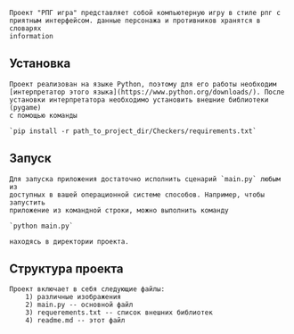 	Проект "РПГ игра" представляет собой компьютерную игру в стиле рпг с 
    приятным интерфейсом. данные персонажа и противников хранятся в словарях 
    information

## Установка

	Проект реализован на языке Python, поэтому для его работы необходим 
	[интерпретатор этого языка](https://www.python.org/downloads/). После 
    установки интерпретатора необходимо установить внешние библиотеки (pygame) 
    с помощью команды

	`pip install -r path_to_project_dir/Checkers/requirements.txt`

    

## Запуск

	Для запуска приложения достаточно исполнить сценарий `main.py` любым из
	доступных в вашей операционной системе способов. Например, чтобы запустить
	приложение из командной строки, можно выполнить команду

	`python main.py`

	находясь в директории проекта.

## Структура проекта

	Проект включает в себя следующие файлы:
		1) различные изображения
		2) main.py -- основной файл
		3) requerements.txt -- список внешних библиотек
		4) readme.md -- этот файл